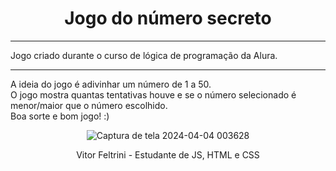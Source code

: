 <h1 align="center"> Jogo do número secreto </h1>
<hr>
<p>Jogo criado durante o curso de lógica de programação da Alura.<br>
<hr>
A ideia do jogo é adivinhar um número de 1 a 50.<br>
O jogo mostra quantas tentativas houve e se o número selecionado é menor/maior que o número escolhido.<br>
Boa sorte e bom jogo! :)</p>

<div align="center">
  
![Captura de tela 2024-04-04 003628](https://github.com/VitorFeltrini/secret-number/assets/170122111/63499a1b-4f10-459e-8b79-6a180207b1ee)<center>Vitor Feltrini - Estudante de JS, HTML e CSS</center>

</div>

